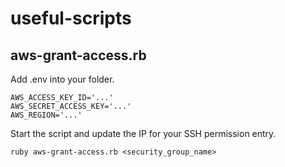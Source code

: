# useful-scripts

## aws-grant-access.rb

Add .env into your folder.

```
AWS_ACCESS_KEY_ID='...'
AWS_SECRET_ACCESS_KEY='...'
AWS_REGION='...'
```

Start the script and update the IP for your SSH permission entry.

```
ruby aws-grant-access.rb <security_group_name>
```
